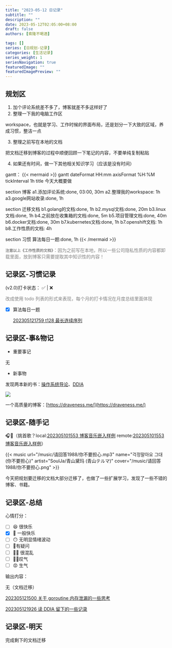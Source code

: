```yaml
---
title: "2023-05-12 日记录"
subtitle: ""
description: ""
date: 2023-05-12T02:05:00+08:00
draft: false
authors: [索隆不喝酒]

tags: []
series: [日规划-记录]
categories: [生活记录]
series_weight: 1
seriesNavigation: true
featuredImage: ""
featuredImagePreview: ""
---
```

<!--more-->

## 规划区


1. 加个评论系统差不多了，博客就差不多这样好了
2. 整理一下我的电脑工作区 

workspace，也就是学习、工作时候的界面布局，还是划分一下大致的区域，养成习惯，整洁一点

3. 整理之前写在本地的文档

把文档迁移到博客的过程中顺便回顾一下笔记的内容，不要单纯复制粘贴

4. 如果还有时间，做一下其他相关知识学习（应该是没有时间）     

gantt：
{{< mermaid >}}
gantt
dateFormat HH:mm
axisFormat %H:%M
tickInterval 1h
title 今天大概要做

section 博客
    a1.添加评论系统:done, 03:00, 30m
    a2.整理我的workspace: 1h
    a3.google网站收录:done, 1h

section 迁移文档
    b1.golang的文档:done, 1h
    b2.mysql文档:done,  20m
    b3.linux文档:done, 1h
    b4.之前放在收集箱的文档:done, 5m
    b5.项目管理文档:done, 40m
    b6.docker文档:done, 30m
    b7.kubernetes文档:done, 1h
    b7.openshift文档: 1h
    b8.工作性质的文档: 4h

section 习惯
	算法每日一题:done, 1h
{{< /mermaid >}}         

<font color=grey>**`注意以上《工作性质的文档》`**：因为之前写在本地，所以一些公司隐私性质的内容都卸载里面，放到博客只需要提取其中知识性的内容！</font>


## 记录区-习惯记录

(v2.0)打卡状态： ✅   |  ❌ 

<font color=grey>改成使用 todo 列表的形式来表现，每个月的打卡情况在月度总结里面体现</font>

- [x] 算法每日一题 

	[202305121759 t128 最长连续序列](content/posts/algorithm/leetcode/202305121759%20t128%20最长连续序列.md)


## 记录区-事&物记

- 重要事记

无

- 新事物

发现两本新的书：[操作系统导论](https://book.douban.com/subject/33463930/)、[DDIA](https://github.com/Vonng/ddia/blob/master/part-i.md)

![](images/posts/Pasted%20image%2020230513084637.png)

一个高质量的博客：[https://draveness.me/](https://draveness.me/)


## 记录区-随手记
🎧🎵（挑首歌？local:[202305101553 博客音乐嵌入样例](content/posts/life/music/202305101553%20博客音乐嵌入样例.md) remote:[202305101553 博客音乐嵌入样例](http://honghuiqiang.com/202305101553-%E5%8D%9A%E5%AE%A2%E9%9F%B3%E4%B9%90%E5%B5%8C%E5%85%A5%E6%A0%B7%E4%BE%8B/)）

{{< music url="/music/请回答1988/你不要担心.mp3" name="걱정말아요 그대 (你不要担心)" artist="SoulJa/青山黛玛 (青山テルマ)" cover="/music/请回答1988/你不要担心.png" >}}


今天把规划要迁移的文档大部分迁移了，也做了一些扩展学习，发现了一些不错的博客、书籍。


## 记录区-总结

心情打分：
- [ ] 😆 很快乐
- [x] 🙂 一般快乐
- [ ] 😶 无明显情绪波动
- [ ] 🧐有疑问
- [ ] 😵‍💫 很混乱
- [ ] 😮‍💨叹气
- [ ] 😡 生气

输出内容：

无（文档迁移）

[202305121500 关于 goroutine 内存泄漏的一些思考](content/posts/202305121500%20关于%20goroutine%20内存泄漏的一些思考.md)

[202305121926 读 DDIA 留下的一些记录](content/posts/202305121926%20读%20DDIA%20留下的一些记录.md)

## 记录区-明天

完成剩下的文档迁移